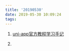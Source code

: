 ```yaml
---
title: '20190530'
date: 2019-05-30 10:09:24
tags:
---
```



1. [uni-app官方教程学习手记](https://segmentfault.com/a/1190000017020710)

2. []()